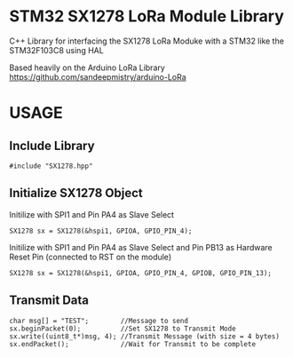 # STM32 SX1278 LoRa Module Library
C++ Library for interfacing the SX1278 LoRa Moduke with a STM32 like the STM32F103C8 using HAL

Based heavily on the Arduino LoRa Library https://github.com/sandeepmistry/arduino-LoRa

# USAGE

## Include Library

```
#include "SX1278.hpp"
```
## Initialize SX1278 Object
Initilize with SPI1 and Pin PA4 as Slave Select
```
SX1278 sx = SX1278(&hspi1, GPIOA, GPIO_PIN_4);
```
Initilize with SPI1 and Pin PA4 as Slave Select and Pin PB13 as Hardware Reset Pin (connected to RST on the module)
```
SX1278 sx = SX1278(&hspi1, GPIOA, GPIO_PIN_4, GPIOB, GPIO_PIN_13);
```
## Transmit Data
```
char msg[] = "TEST";        //Message to send
sx.beginPacket(0);          //Set SX1278 to Transmit Mode
sx.write((uint8_t*)msg, 4); //Transmit Message (with size = 4 bytes)
sx.endPacket();             //Wait for Transmit to be complete
```
